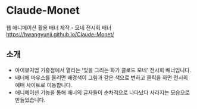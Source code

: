# Claude-Monet
웹 애니메이션 활용 배너 제작 - 모네 전시회 배너
 https://hwangyunji.github.io/Claude-Monet/


## 소개
- 아이뮤지엄 기흥점에서 열리는 '빛을 그리는 화가 클로드 모네' 전시회 배너입니다. 
- 배너에 마우스를 올리면 배경색이 그림과 같은 색으로 변하고 클릭을 하면 전시회 예매 사이트로 이동합니다.
- 애니메이션 기능을 통해 배너의 글자들이 순차적으로 나타났다 사라지는 모습으로 만들었습니다.
